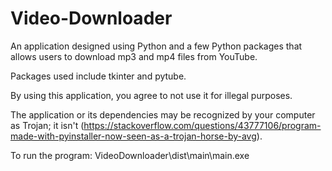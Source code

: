 # Video-Downloader
An application designed using Python and a few Python packages that allows users to download mp3 and mp4 files from YouTube.

Packages used include tkinter and pytube.

By using this application, you agree to not use it for illegal purposes.

The application or its dependencies may be recognized by your computer as Trojan; it isn't (https://stackoverflow.com/questions/43777106/program-made-with-pyinstaller-now-seen-as-a-trojan-horse-by-avg).

To run the program:
VideoDownloader\dist\main\main.exe